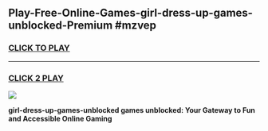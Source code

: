 
## Play-Free-Online-Games-girl-dress-up-games-unblocked-Premium #mzvep
<h3>
<a href="https://premium.freeplayer.one?title=girl-dress-up-games-unblocked&ref=8M">CLICK TO PLAY</a></h3>
<hr>

<h3>
<a href="https://premium.freeplayer.one?title=girl-dress-up-games-unblocked&ref=8M">CLICK 2 PLAY</a>
  
</h3>

<a href="https://premium.freeplayer.one?title=girl-dress-up-games-unblocked&ref=8M"><img src="https://clearcache.store/games.png"></a>


**girl-dress-up-games-unblocked games unblocked: Your Gateway to Fun and Accessible Online Gaming**
